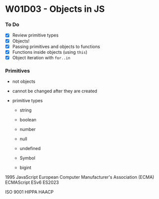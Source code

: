 # W01D03 - Objects in JS

### To Do
- [x] Review primitive types
- [x] Objects!
- [x] Passing primitives and objects to functions
- [x] Functions inside objects (using `this`)
- [x] Object iteration with `for..in`

### Primitives
* not objects
* cannot be changed after they are created

* primitive types
  * string
  * boolean
  * number
  * null
  * undefined

  * Symbol
  * bigint


1995
JavaScript
European Computer Manufacturer's Association (ECMA)
ECMAScript ESv6 ES2023

ISO 9001
HIPPA
HAACP














































